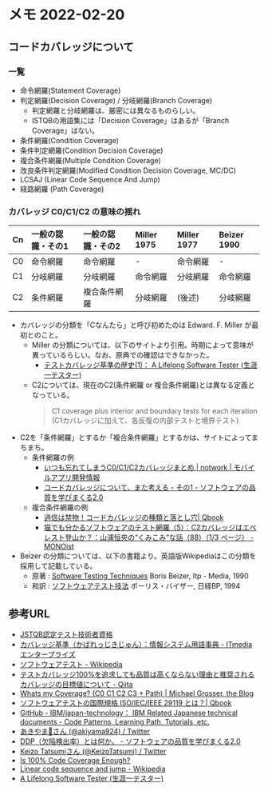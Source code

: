 # メモ 2022-02-20

## コードカバレッジについて

### 一覧

- 命令網羅(Statement Coverage)
- 判定網羅(Decision Coverage) / 分岐網羅(Branch Coverage)
  - 判定網羅と分岐網羅は、厳密には異なるものらしい。
  - ISTQBの用語集には「Decision Coverage」はあるが「Branch Coverage」はない。
- 条件網羅(Condition Coverage)
- 条件判定網羅(Condition Decision Coverage)
- 複合条件網羅(Multiple Condition Coverage)
- 改良条件判定網羅(Modified Condition Decision Coverage, MC/DC)
- LCSAJ (Linear Code Sequence And Jump)
- 経路網羅 (Path Coverage)

### カバレッジ C0/C1/C2 の意味の揺れ

|  Cn   | 一般の認識・その1 | 一般の認識・その2 | Miller 1975 | Miller 1977 | Beizer 1990 |
| :---: | :---------------- | :---------------- | :---------- | :---------- | :---------- |
|  C0   | 命令網羅          | 命令網羅          | -           | 命令網羅    | -           |
|  C1   | 分岐網羅          | 分岐網羅          | 命令網羅    | 分岐網羅    | 命令網羅    |
|  C2   | 条件網羅          | 複合条件網羅      | 分岐網羅    | (後述)      | 分岐網羅    |

- カバレッジの分類を「Cなんたら」と呼び初めたのは Edward. F. Miller が最初とのこと。
  - Miller の分類については、以下のサイトより引用。時期によって意味が異っているらしい。なお、原典での確認はできなかった。
    - [テストカバレッジ基準の歴史(1)： A Lifelong Software Tester (生涯一テスター)](http://a-lifelong-tester.cocolog-nifty.com/blog/2011/12/4-277e.html)
  - C2については、現在のC2(条件網羅 or 複合条件網羅)とは異なる定義となっている。
    > C1 coverage plus interior and boundary tests for each iteration
    > (C1カバレッジに加えて、各反復の内部テストと境界テスト)
- C2を「条件網羅」とするか「複合条件網羅」とするかは、サイトによってまちまち。
  - 条件網羅の例
    - [いつも忘れてしまうC0/C1/C2カバレッジまとめ | notwork | モバイルアプリ開発情報](https://tech.naturalmindo.com/notwork_coverage/)
    - [コードカバレッジについて、また考える - その1 - ソフトウェアの品質を学びまくる2.0](https://www.kzsuzuki.com/entry/codeCoverage1)
  - 複合条件網羅の例
    - [過信は禁物！コードカバレッジの種類と落とし穴| Qbook](https://www.qbook.jp/column/20200617_932.html)
    - [猫でも分かるソフトウェアのテスト網羅（5）：C2カバレッジはエベレスト登山か？：山浦恒央の“くみこみ”な話（88）（1/3 ページ） - MONOist](https://monoist.itmedia.co.jp/mn/articles/1610/20/news009.html)
- Beizer の分類については、以下の書籍より。英語版Wikipediaはこの分類を採用して記載している。
  - 原著 : [Software Testing Techniques](https://www.amazon.co.jp/dp/1850328803/) Boris Beizer, Itp - Media, 1990
  - 和訳 : [ソフトウェアテスト技法](https://www.amazon.co.jp/dp/4822710017/) ボーリス・バイザー, 日経BP, 1994

## 参考URL

- [JSTQB認定テスト技術者資格](http://jstqb.jp/index.html)
- [カバレッジ基準（かばれっじきじゅん）：情報システム用語事典 - ITmedia エンタープライズ](https://www.itmedia.co.jp/im/articles/1111/07/news142.html)
- [ソフトウェアテスト - Wikipedia](https://ja.wikipedia.org/wiki/%E3%82%BD%E3%83%95%E3%83%88%E3%82%A6%E3%82%A7%E3%82%A2%E3%83%86%E3%82%B9%E3%83%88)
- [テストカバレッジ100%を追求しても品質は高くならない理由と推奨されるカバレッジの目標値について - Qiita](https://qiita.com/bremen/items/d02eb38e790b93f44728)
- [Whats my Coverage? (C0 C1 C2 C3 + Path) | Michael Grosser, the Blog](https://grosser.it/2008/04/04/whats-my-coverage-c0-c1-c2-c3-path-coverage/)
- [ソフトウェアテストの国際規格 ISO/IEC/IEEE 29119 とは？| Qbook](https://www.qbook.jp/column/20200521_897.html)
- [GitHub - IBM/japan-technology： IBM Related Japanese technical documents - Code Patterns, Learning Path, Tutorials, etc.](https://github.com/IBM/japan-technology)
- [あきやま🌱さん (@akiyama924) / Twitter](https://twitter.com/akiyama924)
- [DDP（欠陥検出率）とは何か。 - ソフトウェアの品質を学びまくる2.0](https://www.kzsuzuki.com/entry/2020/02/08/131016)
- [Keizo Tatsumiさん (@KeizoTatsumi) / Twitter](https://twitter.com/keizotatsumi)
- [Is 100% Code Coverage Enough?](https://www.hitex.com/fileadmin/documents/tools/dynamic/tessy/WP-TESSY-Is-100-Percent-Code-Coverage-Enough.pdf)
- [Linear code sequence and jump - Wikipedia](https://en.wikipedia.org/wiki/Linear_code_sequence_and_jump)
- [A Lifelong Software Tester (生涯一テスター)](http://a-lifelong-tester.cocolog-nifty.com/)
